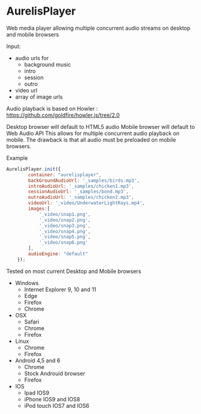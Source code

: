 # AurelisPlayer

Web media player allowing multiple concurrent audio streams on desktop and mobile browsers

Input:
- audio urls for
  - background music
  - intro
  - session
  - outro
- video url
- array of image urls

Audio playback is based on Howler : https://github.com/goldfire/howler.js/tree/2.0

Desktop browser will default to HTML5 audio
Mobile browser will default to Web Audio API
This allows for multiple concurrent audio playback on mobile.
The drawback is that all audio must be preloaded on mobile browsers.

Example

```javascript
AurelisPlayer.init({
		container: "aurelisplayer",
		backGroundAudioUrl: '_samples/birds.mp3',
		introAudioUrl: '_samples/chicken1.mp3',
		sessionAudioUrl: '_samples/bond.mp3',
		outroAudioUrl: '_samples/chicken2.mp3',
		videoUrl: '_video/UnderwaterLightRays.mp4',
		images:[
			'_video/snap1.png',
			'_video/snap2.png',
			'_video/snap3.png',
			'_video/snap4.png',
			'_video/snap5.png',
			'_video/snap6.png'
		],
		audioEngine: "default"
	});
```


Tested on most current Desktop and Mobile browsers
- Windows
  - Internet Explorer 9, 10 and 11
  - Edge
  - Firefox
  - Chrome
- OSX
  - Safari
  - Chrome
  - Firefox
- Linux
  - Chrome
  - Firefox
- Android 4,5 and 6
  - Chrome
  - Stock Androuid browser
  - Firefox
- IOS
  - Ipad IOS9
  - iPhone IOS9 and IOS8
  - iPod touch IOS7 and IOS6
  
